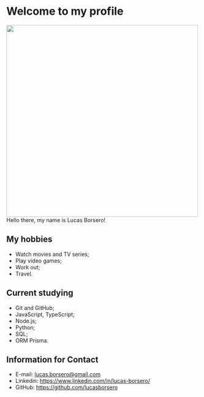 # Welcome to my profile

<img src="https://i.pinimg.com/originals/0a/4d/cb/0a4dcb92fa2d3c601b58d72720d6bec4.jpg" width=500 ></img>
Hello there, my name is Lucas Borsero!

## My hobbies

- Watch movies and TV series;
- Play video games;
- Work out;
- Travel.

## Current studying

- Git and GitHub;
- JavaScript, TypeScript;
- Node.js;
- Python;
- SQL;
- ORM Prisma.

## Information for Contact

- E-mail: lucas.borsero@gmail.com
- Linkedin: https://www.linkedin.com/in/lucas-borsero/
- GitHub: https://github.com/lucasborsero
